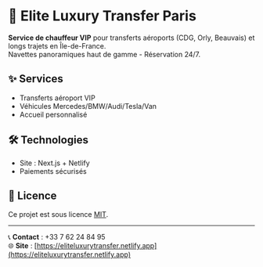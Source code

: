 # 🚗 Elite Luxury Transfer Paris

**Service de chauffeur VIP** pour transferts aéroports (CDG, Orly, Beauvais) et longs trajets en Île-de-France.  
Navettes panoramiques haut de gamme - Réservation 24/7.

## ✨ Services  
- Transferts aéroport VIP  
- Véhicules Mercedes/BMW/Audi/Tesla/Van
- Accueil personnalisé  

## 🛠 Technologies  
- Site : Next.js + Netlify  
- Paiements sécurisés  

## 📜 Licence  
Ce projet est sous licence [MIT](LICENSE).  

---  
📞 **Contact** : +33 7 62 24 84 95  
🌐 **Site** : [https://eliteluxurytransfer.netlify.app](https://eliteluxurytransfer.netlify.app)  
